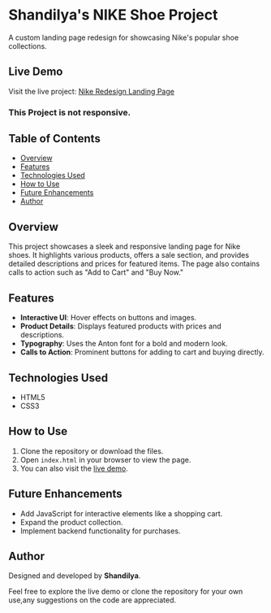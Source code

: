 # Shandilya's NIKE Shoe Project

A custom landing page redesign for showcasing Nike's popular shoe collections.

## Live Demo

Visit the live project: [Nike Redesign Landing Page](https://rvshandilya.github.io/NIKE-REDESIGN_LP/) 
### This Project is not responsive.

## Table of Contents
- [Overview](#overview)
- [Features](#features)
- [Technologies Used](#technologies-used)
- [How to Use](#how-to-use)
- [Future Enhancements](#future-enhancements)
- [Author](#author)

## Overview
This project showcases a sleek and responsive landing page for Nike shoes. It highlights various products, offers a sale section, and provides detailed descriptions and prices for featured items. The page also contains calls to action such as "Add to Cart" and "Buy Now."

## Features
- **Interactive UI**: Hover effects on buttons and images.
- **Product Details**: Displays featured products with prices and descriptions.
- **Typography**: Uses the Anton font for a bold and modern look.
- **Calls to Action**: Prominent buttons for adding to cart and buying directly.

## Technologies Used
- HTML5
- CSS3

## How to Use
1. Clone the repository or download the files.
2. Open `index.html` in your browser to view the page.
3. You can also visit the [live demo](https://rvshandilya.github.io/NIKE-REDESIGN_LP/).

## Future Enhancements
- Add JavaScript for interactive elements like a shopping cart.
- Expand the product collection.
- Implement backend functionality for purchases.

## Author
Designed and developed by **Shandilya**.

Feel free to explore the live demo or clone the repository for your own use,any suggestions on the code are appreciated.
